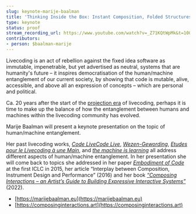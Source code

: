 ```yaml
---
slug: keynote-marije-baalman
title: 'Thinking Inside the Box: Instant Composition, Folded Structures and Beyond the Screen'
type: keynote
status: proof
stream_recording_url: https://www.youtube.com/watch?v=_Z71KQtWpMk&t=10044s
contributors:
- person: $baalman-marije
---
```


Livecoding is an act of rebellion against the fixed idea software as immutable, impenetrable, but yet advertised as neutral, systems that are humanity's future – it inspires democratisation of the human/machine entanglement of our current society, by showing that code is mutable, alive, accessible, and above all an expression of concepts – which are personal and political.

Ca. 20 years after the start of the [projection era](https://toplap.org/wiki/HistoricalPerformances) of livecoding, perhaps it is time to make up the balance of how the entanglement between humans and machines within the livecoding community has evolved.

Marije Baalman will present a keynote presentation on the topic of human/machine entanglement.

Her past livecoding works, *[Code LiveCode Live](https://marijebaalman.eu/projects/code-livecode-live.html)*, *[Wezen-Gewording](https://marijebaalman.eu/projects/wezen-gewording.html)*, *[Etudes pour le Livecoding à une Main](https://marijebaalman.eu/projects/etudes-pour-le-livecoding-a-une-main.html)*, and *[the machine is learning](https://marijebaalman.eu/projects/the-machine-is-learning.html)* all address different aspects of human/machine entanglement. In her presentation she will come back to topics she addressed in her paper *[Embodiment of Code](https://iclc.toplap.org/2015/html/72.html)* at the first ICLC in 2015, her article “Interplay between Composition, Instrument Design and Performance” (2016) and her book *[“Composing Interactions – an Artist’s Guide to Building Expressive Interactive Systems”](https://composinginteractions.art/)* (2022).

* [https://marijebaalman.eu](https://marijebaalman.eu)
* [https://composinginteractions.art](https://composinginteractions.art)
